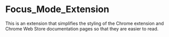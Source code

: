 # Focus_Mode_Extension

This is an extension that simplifies the styling of the Chrome extension and Chrome Web Store documentation pages so that they are easier to read.
